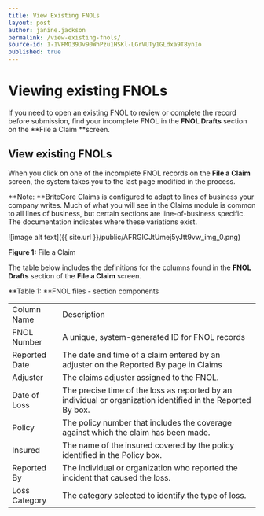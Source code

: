 ```yaml
---
title: View Existing FNOLs
layout: post
author: janine.jackson
permalink: /view-existing-fnols/
source-id: 1-1VFMO39Jv90WhPzu1HSKl-LGrVUTy1GLdxa9T8ynIo
published: true
---
```

# Viewing existing FNOLs

If you need to open an existing FNOL to review or complete the record before submission, find your incomplete FNOL in the **FNOL Drafts** section on the **File a Claim **screen. 

## View existing FNOLs

When you click on one of the incomplete FNOL records on the **File a Claim** screen, the system takes you to the last page modified in the process. 

**Note: **BriteCore Claims is configured to adapt to lines of business your company writes. Much of what you will see in the Claims module is common to all lines of business, but certain sections are line-of-business specific. The documentation indicates where these variations exist. 

![image alt text]({{ site.url }}/public/AFRGlCJtUmej5yJtt9vw_img_0.png)

**Figure 1:** File a Claim 

The table below includes the definitions for the columns found in the **FNOL Drafts** section of the **File a Claim** screen. 

**Table 1: **FNOL files - section components

<table>
  <tr>
    <td>Column Name</td>
    <td>Description</td>
  </tr>
  <tr>
    <td>FNOL Number</td>
    <td>A unique, system-generated ID for FNOL records   </td>
  </tr>
  <tr>
    <td>Reported Date</td>
    <td>The date and time of a claim entered by an adjuster on the Reported By page in Claims</td>
  </tr>
  <tr>
    <td>Adjuster</td>
    <td>The claims adjuster assigned to the FNOL. </td>
  </tr>
  <tr>
    <td>Date of Loss</td>
    <td>The precise time of the loss as reported by an individual or organization identified in the Reported By box.</td>
  </tr>
  <tr>
    <td>Policy </td>
    <td>The policy number that includes the coverage against which the claim has been made.</td>
  </tr>
  <tr>
    <td>Insured</td>
    <td>The name of the insured covered by the policy identified in the Policy box. </td>
  </tr>
  <tr>
    <td>Reported By</td>
    <td>The individual or organization who reported the incident that caused the loss. </td>
  </tr>
  <tr>
    <td>Loss Category</td>
    <td>The category selected to identify the type of loss. </td>
  </tr>
</table>


